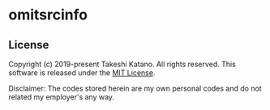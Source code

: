 # omitsrcinfo

## License

Copyright (c) 2019-present Takeshi Katano. All rights reserved. This software is released under the [MIT License](https://github.com/tksh164/omitsrcinfo/blob/master/LICENSE).

Disclaimer: The codes stored herein are my own personal codes and do not related my employer's any way.
